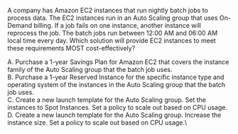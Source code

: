 A company has Amazon EC2 instances that run nightly batch jobs to process data. The EC2 instances run in an Auto Scaling group that uses On-Demand billing. If a job fails on one instance, another instance will reprocess the job. The batch jobs run between 12:00 AM and 06:00 AM local time every day. Which solution will provide EC2 instances to meet these requirements MOST cost-effectively? 

A. Purchase a 1-year Savings Plan for Amazon EC2 that covers the instance family of the Auto Scaling group that the batch job uses. \
B. Purchase a 1-year Reserved Instance for the specific instance type and operating system of the instances in the Auto Scaling group that the batch job uses. \
C. Create a new launch template for the Auto Scaling group. Set the instances to Spot Instances. Set a policy to scale out based on CPU usage. \
D. Create a new launch template for the Auto Scaling group. Increase the instance size. Set a policy to scale out based on CPU usage.\
